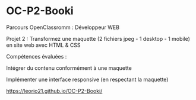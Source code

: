 # OC-P2-Booki

Parcours OpenClassromm : Développeur WEB

Projet 2 : Transformez une maquette (2 fichiers jpeg - 1 desktop - 1 mobile) en site web avec HTML & CSS



Compétences évaluées :

Intégrer du contenu conformément à une maquette

Implémenter une interface responsive (en respectant la maquette)



https://leorio21.github.io/OC-P2-Booki/
